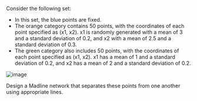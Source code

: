 Consider the following set:

- In this set, the blue points are fixed.
- The orange category contains 50 points, with the coordinates of each point specified as (x1, x2). x1 is randomly generated with a mean of 3 and a standard deviation of 0.2, and x2 with a mean of 2.5 and a standard deviation of 0.3.
- The green category also includes 50 points, with the coordinates of each point specified as (x1, x2). x1 has a mean of 1 and a standard deviation of 0.2, and x2 has a mean of 2 and a standard deviation of 0.2.

![image](https://github.com/masoudrahimi39/Machine-Learning-Hands-On-Projects/assets/65596290/c4b5fe84-2f71-4d3c-a778-a025387af01f)

Design a Madline network that separates these points from one another using appropriate lines.
